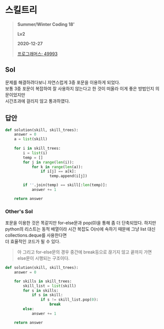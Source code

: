 # 스킬트리
> **Summer/Winter Coding 18'**
>
> **Lv2**
>
> **2020-12-27**
>
> [프로그래머스: 49993](https://programmers.co.kr/learn/courses/30/lessons/49993)


## Sol

문제를 해결하려다보니 자연스럽게 3중 포문을 이용하게 되었다.  
보통 3중 포문이 복잡하여 잘 사용하지 않는다고 한 것이 떠올라 이게 좋은 방법인지 의문이었지만  
시간초과에 걸리지 않고 통과하였다.  


## 답안
```python
def solution(skill, skill_trees):
    answer = 0
    a = list(skill)
    
    for i in skill_trees:
        i = list(i)
        temp = []
        for j in range(len(i)):
            for k in range(len(a)):
                if i[j] == a[k]:
                    temp.append(i[j])

        if ''.join(temp) == skill[:len(temp)]:
            answer += 1

    return answer
```


### Other's Sol

포문을 이용한 것은 똑같지만 for-else문과 pop(0)을 통해 좀 더 단축되었다.
하지만 python의 리스트는 동적 배열이라 시간 복잡도 O(n)에 속하기 때문에 그냥 list 대신 collections.deque를 사용한다면  
더 효율적인 코드가 될 수 있다.


> 아 그리고 for-else문의 경우 중간에 break등으로 끊기지 않고 끝까지 가면 else문이 시행되는 구조이다.


```python
def solution(skill, skill_trees):
    answer = 0

    for skills in skill_trees:
        skill_list = list(skill)
        for s in skills:
            if s in skill:
                if s != skill_list.pop(0):
                    break
        else:
            answer += 1

    return answer
```


